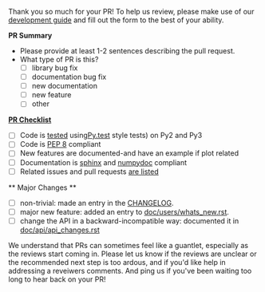 Thank you so much for your PR! To help us review, please make use of our 
[development guide](http://matplotlib.org/devel/index.html) and fill out the form to the best of your ability. 

**PR Summary**

- Please provide at least 1-2 sentences describing the pull request. 
- What type of PR is this?
    - [ ] library bug fix 
    - [ ] documentation bug fix
    - [ ] new documentation
    - [ ] new feature
    - [ ] other

**[PR Checklist](http://matplotlib.org/devel/coding_guide.html#pull-request-checklist)**
- [ ] Code is [tested](http://matplotlib.org/devel/testing.html#testing) using[Py.test](https://docs.pytest.org/en/latest/) style tests) on Py2 and Py3
- [ ] Code is [PEP 8](https://www.python.org/dev/peps/pep-0008/) compliant 
- [ ] New features are documented-and have an example if plot related
- [ ] Documentation is [sphinx](http://matplotlib.org/devdocs/devel/documenting_mpl.html) and [numpydoc](https://github.com/numpy/numpy/blob/master/doc/HOWTO_DOCUMENT.rst.txt) compliant
- [ ] Related issues and pull requests [are listed](https://help.github.com/articles/autolinked-references-and-urls/)

** Major Changes **
- [ ] non-trivial: made an entry in the [CHANGELOG](https://github.com/matplotlib/matplotlib/blob/master/doc/users/prev_whats_new/changelog.rst).
- [ ] major new feature: added an entry to [doc/users/whats_new.rst](https://github.com/matplotlib/matplotlib/tree/master/doc/users/whats_new).
- [ ] change the API in a backward-incompatible way: documented it in [doc/api/api_changes.rst](https://github.com/matplotlib/matplotlib/tree/master/doc/api/api_changes)

We understand that PRs can sometimes feel like a guantlet, especially as the reviews start coming in. Please let us know 
if the reviews are unclear or the recommended next step is too ardous, and if you'd like help in addressing a reveiwers 
comments. And ping us if you've been waiting too long to hear back on your PR!
